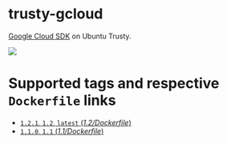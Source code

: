 # trusty-gcloud

[Google Cloud SDK](https://cloud.google.com/sdk/) on Ubuntu Trusty.

[![](https://images.microbadger.com/badges/image/peterevans/trusty-gcloud.svg)](https://microbadger.com/images/peterevans/trusty-gcloud "Get your own image badge on microbadger.com")

# Supported tags and respective `Dockerfile` links

- [`1.2.1`, `1.2`, `latest`  (*1.2/Dockerfile*)](https://github.com/peter-evans/trusty-gcloud/tree/master/1.2)
- [`1.1.0`, `1.1`  (*1.1/Dockerfile*)](https://github.com/peter-evans/trusty-gcloud/tree/master/1.1)